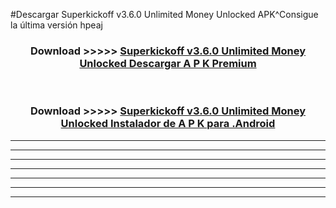 #Descargar Superkickoff v3.6.0 Unlimited Money Unlocked  APK^Consigue la última versión hpeaj



<div align="center">
<h3>Download >>>>> <a href="https://es-sites.web.app/?es= Superkickoff v3.6.0 Unlimited Money Unlocked ">Superkickoff v3.6.0 Unlimited Money Unlocked  Descargar A P K Premium</a></h3><br>

<h3>Download >>>>> <a href="https://es-sites.web.app/?es= Superkickoff v3.6.0 Unlimited Money Unlocked ">Superkickoff v3.6.0 Unlimited Money Unlocked  Instalador de A P K para .Android</a></h3>
</div>


----------------------------------------------------------

----------------------------------------------------------

----------------------------------------------------------

----------------------------------------------------------

----------------------------------------------------------

----------------------------------------------------------

----------------------------------------------------------


